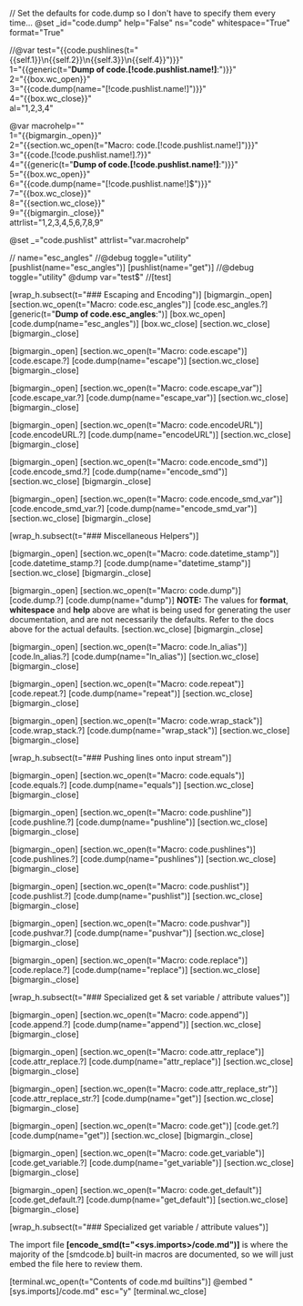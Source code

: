 
// Set the defaults for code.dump so I don't have to specify them every time...
@set _id="code.dump" help="False" ns="code" whitespace="True" format="True"

//@var test="{{code.pushlines(t=\"{{self.1}}\n{{self.2}}\n{{self.3}}\n{{self.4}}\")}}"\
    1="{{generic(t=\"**Dump of code.[!code.pushlist.name!]**:\")}}"\
    2="{{box.wc_open}}"\
    3="{{code.dump(name=\"[!code.pushlist.name!]\")}}"\
    4="{{box.wc_close}}"\
    al="1,2,3,4"

@var macrohelp=""\
    1="{{bigmargin._open}}"\
    2="{{section.wc_open(t=\"Macro: code.[!code.pushlist.name!]\")}}"\
    3="{{code.[!code.pushlist.name!].?}}"\
    4="{{generic(t=\"**Dump of code.[!code.pushlist.name!]**:\")}}"\
    5="{{box.wc_open}}"\
    6="{{code.dump(name=\"[!code.pushlist.name!]$\")}}"\
    7="{{box.wc_close}}"\
    8="{{section.wc_close}}"\
    9="{{bigmargin._close}}"\
    attrlist="1,2,3,4,5,6,7,8,9"

@set _="code.pushlist" attrlist="var.macrohelp"

//    name="esc_angles"
//@debug toggle="utility"
[pushlist(name="esc_angles")]
[pushlist(name="get")]
//@debug toggle="utility"
@dump var="test$"
//[test]

[wrap_h.subsect(t="### Escaping and Encoding")]
[bigmargin._open] 
    [section.wc_open(t="Macro: code.esc_angles")]
        [code.esc_angles.?]
        [generic(t="**Dump of code.esc_angles**:")]
        [box.wc_open]
            [code.dump(name="esc_angles")]
        [box.wc_close]
    [section.wc_close]
[bigmargin._close]

[bigmargin._open] 
    [section.wc_open(t="Macro: code.escape")]
        [code.escape.?]
        [code.dump(name="escape")]
    [section.wc_close]
[bigmargin._close] 

[bigmargin._open] 
    [section.wc_open(t="Macro: code.escape_var")]
        [code.escape_var.?]
        [code.dump(name="escape_var")]
    [section.wc_close]
[bigmargin._close] 

[bigmargin._open] 
    [section.wc_open(t="Macro: code.encodeURL")]
        [code.encodeURL.?]
        [code.dump(name="encodeURL")]
    [section.wc_close]
[bigmargin._close] 

[bigmargin._open] 
    [section.wc_open(t="Macro: code.encode_smd")]
        [code.encode_smd.?]
        [code.dump(name="encode_smd")]
    [section.wc_close]
[bigmargin._close] 

[bigmargin._open] 
    [section.wc_open(t="Macro: code.encode_smd_var")]
        [code.encode_smd_var.?]
        [code.dump(name="encode_smd_var")]
    [section.wc_close]
[bigmargin._close] 

[wrap_h.subsect(t="### Miscellaneous Helpers")]

[bigmargin._open] 
    [section.wc_open(t="Macro: code.datetime_stamp")]
        [code.datetime_stamp.?]
        [code.dump(name="datetime_stamp")]
    [section.wc_close]
[bigmargin._close] 

[bigmargin._open] 
    [section.wc_open(t="Macro: code.dump")]
        [code.dump.?]
        [code.dump(name="dump")]
        **NOTE:** The values for **format**, **whitespace** and **help** above are what is being used for generating the user documentation, and are not necessarily the defaults. Refer to the docs above for the actual defaults.
    [section.wc_close]
[bigmargin._close] 

[bigmargin._open] 
    [section.wc_open(t="Macro: code.ln_alias")]
        [code.ln_alias.?]
        [code.dump(name="ln_alias")]
    [section.wc_close]
[bigmargin._close] 

[bigmargin._open] 
    [section.wc_open(t="Macro: code.repeat")]
        [code.repeat.?]
        [code.dump(name="repeat")]
    [section.wc_close]
[bigmargin._close] 

[bigmargin._open] 
    [section.wc_open(t="Macro: code.wrap_stack")]
        [code.wrap_stack.?]
        [code.dump(name="wrap_stack")]
    [section.wc_close]
[bigmargin._close] 

[wrap_h.subsect(t="### Pushing lines onto input stream")]

[bigmargin._open] 
    [section.wc_open(t="Macro: code.equals")]
        [code.equals.?]
        [code.dump(name="equals")]
    [section.wc_close]
[bigmargin._close] 

[bigmargin._open] 
    [section.wc_open(t="Macro: code.pushline")]
        [code.pushline.?]
        [code.dump(name="pushline")]
    [section.wc_close]
[bigmargin._close] 

[bigmargin._open] 
    [section.wc_open(t="Macro: code.pushlines")]
        [code.pushlines.?]
        [code.dump(name="pushlines")]
    [section.wc_close]
[bigmargin._close] 

[bigmargin._open] 
    [section.wc_open(t="Macro: code.pushlist")]
        [code.pushlist.?]
        [code.dump(name="pushlist")]
    [section.wc_close]
[bigmargin._close] 

[bigmargin._open] 
    [section.wc_open(t="Macro: code.pushvar")]
        [code.pushvar.?]
        [code.dump(name="pushvar")]
    [section.wc_close]
[bigmargin._close] 

[bigmargin._open] 
    [section.wc_open(t="Macro: code.replace")]
        [code.replace.?]
        [code.dump(name="replace")]
    [section.wc_close]
[bigmargin._close] 

[wrap_h.subsect(t="### Specialized get & set variable / attribute values")]

[bigmargin._open] 
    [section.wc_open(t="Macro: code.append")]
        [code.append.?]
        [code.dump(name="append")]
    [section.wc_close]
[bigmargin._close] 

[bigmargin._open] 
    [section.wc_open(t="Macro: code.attr_replace")]
        [code.attr_replace.?]
        [code.dump(name="attr_replace")]
    [section.wc_close]
[bigmargin._close] 

[bigmargin._open] 
    [section.wc_open(t="Macro: code.attr_replace_str")]
        [code.attr_replace_str.?]
        [code.dump(name="get")]
    [section.wc_close]
[bigmargin._close] 

[bigmargin._open] 
    [section.wc_open(t="Macro: code.get")]
        [code.get.?]
        [code.dump(name="get")]
    [section.wc_close]
[bigmargin._close] 

[bigmargin._open] 
    [section.wc_open(t="Macro: code.get_variable")]
        [code.get_variable.?]
        [code.dump(name="get_variable")]
    [section.wc_close]
[bigmargin._close] 

[bigmargin._open] 
    [section.wc_open(t="Macro: code.get_default")]
        [code.get_default.?]
        [code.dump(name="get_default")]
    [section.wc_close]
[bigmargin._close] 

[wrap_h.subsect(t="### Specialized get variable / attribute values")]


The import file **[encode_smd(t="<sys.imports>/code.md")]** is where the majority of the [smdcode.b] built-in macros are documented, so we will just embed the file here to review them.

[terminal.wc_open(t="Contents of code.md builtins")]
    @embed "[sys.imports]/code.md" esc="y"
[terminal.wc_close]

